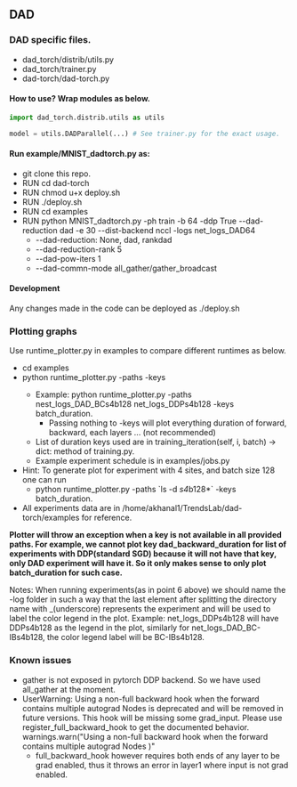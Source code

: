 ## DAD
### DAD specific files.
* dad_torch/distrib/utils.py
* dad_torch/trainer.py
* dad-torch/dad-torch.py

#### How to use? Wrap modules as below.

```python
import dad_torch.distrib.utils as utils

model = utils.DADParallel(...) # See trainer.py for the exact usage.
```
#### Run example/MNIST_dadtorch.py as:
* git clone this repo.
* RUN cd dad-torch
* RUN chmod u+x deploy.sh
* RUN ./deploy.sh
* RUN cd examples
* RUN python MNIST_dadtorch.py -ph train -b 64 -ddp True --dad-reduction dad -e 30 --dist-backend nccl -logs net_logs_DAD64
  * --dad-reduction: None, dad, rankdad
  * --dad-reduction-rank 5
  * --dad-pow-iters 1
  * --dad-commn-mode all_gather/gather_broadcast

#### Development ####
Any changes made in the code can be deployed as ./deploy.sh

### Plotting graphs
Use runtime_plotter.py in examples to compare different runtimes as below.

* cd examples
* python runtime_plotter.py -paths <List of paths to logs folder> -keys <list of keys to plot>
  * Example: python runtime_plotter.py -paths nest_logs_DAD_BCs4b128  net_logs_DDPs4b128 -keys batch_duration.
    * Passing nothing to -keys will plot everything duration of forward, backward, each layers ... (not recommended)
  * List of duration keys used are in training_iteration(self, i, batch) -> dict: method of training.py.
  * Example experiment schedule is in examples/jobs.py
* Hint: To generate plot for experiment with 4 sites, and batch size 128 one can run
  * python runtime_plotter.py -paths \`ls -d *s4*b128*\` -keys batch_duration.
* All experiments data are in /home/akhanal1/TrendsLab/dad-torch/examples for reference. 

**Plotter will throw an exception when a key is not available in all provided paths. For example, we cannot plot key dad_backward_duration for list of experiments with DDP(standard SGD) because it will not have that key, only DAD experiment will have it. So it only makes sense to only plot batch_duration for such case.**
   
Notes: When running experiments(as in point 6 above) we should name the -log folder in such a way that the last element after splitting the directory name with _(underscore) represents the 
experiment and will be used to label the color legend in the plot. Example: net_logs_DDPs4b128 will have DDPs4b128 as the legend in the plot, similarly for net_logs_DAD_BC-IBs4b128, the color legend label will be BC-IBs4b128.


### Known issues
* gather is not exposed in pytorch DDP backend. So we have used all_gather at the moment.
* UserWarning: Using a non-full backward hook when the forward contains multiple autograd Nodes is deprecated and will be removed in future versions. This hook will be missing some grad_input. Please use register_full_backward_hook to get the documented behavior.
  warnings.warn("Using a non-full backward hook when the forward contains multiple autograd Nodes )"
  * full_backward_hook however requires both ends of any layer to be grad enabled, thus it throws an error in layer1 where input is not grad enabled.